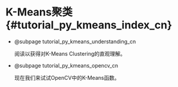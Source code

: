 # K-Means聚类{#tutorial_py_kmeans_index_cn}

- @subpage tutorial_py_kmeans_understanding_cn

  阅读以获得对K-Means Clustering的直观理解。

- @subpage tutorial_py_kmeans_opencv_cn

  现在我们来试试OpenCV中的K-Means函数。

  ​

